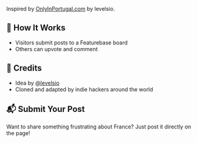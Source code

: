Inspired by [OnlyInPortugal.com](https://onlyinportugal.com) by levelsio.

## 🚀 How It Works

- Visitors submit posts to a Featurebase board
- Others can upvote and comment

## 🙌 Credits

- Idea by [@levelsio](https://x.com/levelsio)
- Cloned and adapted by indie hackers around the world

## 📬 Submit Your Post

Want to share something frustrating about France? Just post it directly on the page!
